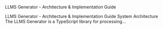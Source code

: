 LLMS Generator - Architecture & Implementation Guide

LLMS Generator - Architecture & Implementation Guide System Architecture The LLMS Generator is a TypeScript library for processing...
